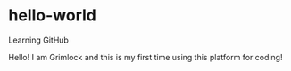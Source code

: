 # hello-world
Learning GitHub

Hello! I am Grimlock and this is my first time using this platform for coding!
